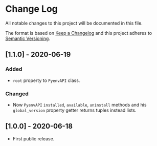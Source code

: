 
# Change Log
All notable changes to this project will be documented in this file.
 
The format is based on [Keep a Changelog](http://keepachangelog.com/)
and this project adheres to [Semantic Versioning](http://semver.org/).

## [1.1.0] - 2020-06-19
 
### Added

- `root` property to `PyenvAPI` class.

### Changed

- Now `PyenvAPI` `installed`, `available`, `uninstall` methods and his `global_version` property getter returns tuples instead lists.

## [1.0.0] - 2020-06-18
 
- First public release.
